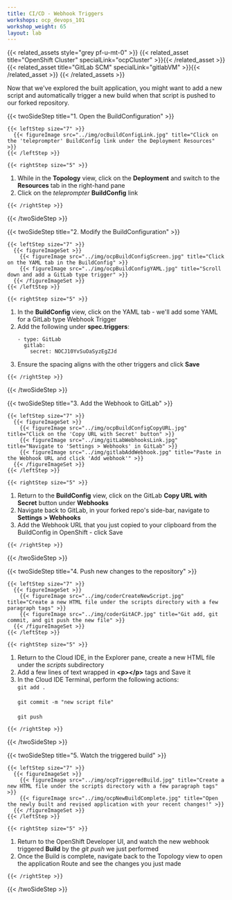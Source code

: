 ```yaml
---
title: CI/CD - Webhook Triggers
workshops: ocp_devops_101
workshop_weight: 65
layout: lab
---
```


{{< related_assets style="grey pf-u-mt-0" >}}
  {{< related_asset title="OpenShift Cluster" specialLink="ocpCluster" >}}{{< /related_asset >}}
  {{< related_asset title="GitLab SCM" specialLink="gitlabVM" >}}{{< /related_asset >}}
{{< /related_assets >}}

Now that we've explored the built application, you might want to add a new script and automatically trigger a new build when that script is pushed to our forked repository.

{{< twoSideStep title="1. Open the BuildConfiguration" >}}
    
    {{< leftStep size="7" >}}
      {{< figureImage src="../img/ocBuildConfigLink.jpg" title="Click on the 'teleprompter' BuildConfig link under the Deployment Resources" >}}
    {{< /leftStep >}}

    {{< rightStep size="5" >}}

<ol>
  <li>While in the <strong>Topology</strong> view, click on the <strong>Deployment</strong> and switch to the <strong>Resources</strong> tab in the right-hand pane</li>
  <li>Click on the <em>teleprompter</em> <strong>BuildConfig</strong> link</li>
</ol>

    {{< /rightStep >}}
{{< /twoSideStep >}}

{{< twoSideStep title="2. Modify the BuildConfiguration" >}}
    
    {{< leftStep size="7" >}}
      {{< figureImageSet >}}
        {{< figureImage src="../img/ocpBuildConfigScreen.jpg" title="Click on the YAML tab in the BuildConfig" >}}
        {{< figureImage src="../img/ocpBuildConfigYAML.jpg" title="Scroll down and add a GitLab type trigger" >}}
      {{< /figureImageSet >}}
    {{< /leftStep >}}

    {{< rightStep size="5" >}}

<ol>
  <li>In the <strong>BuildConfig</strong> view, click on the YAML tab - we'll add some YAML for a GitLab type Webhook Trigger</li>
  <li>Add the following under <strong>spec.triggers</strong>:<br />
  <pre><code>- type: GitLab
  gitlab:
    secret: NOCJ10YvSuOaSyzEgZJd</code></pre>
  </li>
  <li>Ensure the spacing aligns with the other triggers and click <strong>Save</strong></li>
</ol>

    {{< /rightStep >}}
{{< /twoSideStep >}}

{{< twoSideStep title="3. Add the Webhook to GitLab" >}}
    
    {{< leftStep size="7" >}}
      {{< figureImageSet >}}
        {{< figureImage src="../img/ocpBuildConfigCopyURL.jpg" title="Click on the 'Copy URL with Secret' button" >}}
        {{< figureImage src="../img/gitLabWebhooksLink.jpg" title="Navigate to 'Settings > Webhooks' in GitLab" >}}
        {{< figureImage src="../img/gitlabAddWebhook.jpg" title="Paste in the Webhook URL and click 'Add webhook'" >}}
      {{< /figureImageSet >}}
    {{< /leftStep >}}

    {{< rightStep size="5" >}}

<ol>
  <li>Return to the <strong>BuildConfig</strong> view, click on the GitLab <strong>Copy URL with Secret</strong> button under <strong>Webhooks</strong></li>
  <li>Navigate back to GitLab, in your forked repo's side-bar, navigate to <strong>Settings > Webhooks</strong> </li>
  <li>Add the Webhook URL that you just copied to your clipboard from the BuildConfig in OpenShift - click Save</li>
</ol>

    {{< /rightStep >}}
{{< /twoSideStep >}}

{{< twoSideStep title="4. Push new changes to the repository" >}}
    
    {{< leftStep size="7" >}}
      {{< figureImageSet >}}
        {{< figureImage src="../img/coderCreateNewScript.jpg" title="Create a new HTML file under the scripts directory with a few paragraph tags" >}}
        {{< figureImage src="../img/coderGitACP.jpg" title="Git add, git commit, and git push the new file" >}}
      {{< /figureImageSet >}}
    {{< /leftStep >}}

    {{< rightStep size="5" >}}

<ol>
  <li>Return to the Cloud IDE, in the Explorer pane, create a new HTML file under the <em>scripts</em> subdirectory</li>
  <li>Add a few lines of text wrapped in <strong>&lt;p&gt;&lt;/p&gt;</strong> tags and Save it</li>
  <li>In the Cloud IDE Terminal, perform the following actions:<br />
  <code>git add .</code><br /><br />
  <code>git commit -m "new script file"</code><br /><br />
  <code>git push</code>
  </li>
</ol>

    {{< /rightStep >}}
{{< /twoSideStep >}}

{{< twoSideStep title="5. Watch the triggered build" >}}
    
    {{< leftStep size="7" >}}
      {{< figureImageSet >}}
        {{< figureImage src="../img/ocpTriggeredBuild.jpg" title="Create a new HTML file under the scripts directory with a few paragraph tags" >}}
        {{< figureImage src="../img/ocpNewBuildComplete.jpg" title="Open the newly built and revised application with your recent changes!" >}}
      {{< /figureImageSet >}}
    {{< /leftStep >}}

    {{< rightStep size="5" >}}

<ol>
  <li>Return to the OpenShift Developer UI, and watch the new webhook triggered <strong>Build</strong> by the <em>git push</em> we just performed</li>
  <li>Once the Build is complete, navigate back to the Topology view to open the application Route and see the changes you just made</li>
</ol>

    {{< /rightStep >}}
{{< /twoSideStep >}}
